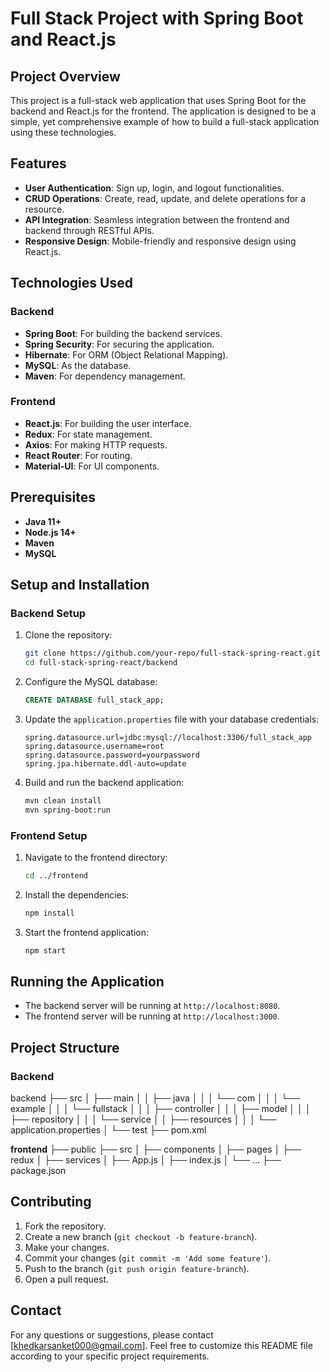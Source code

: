 # Full Stack Project with Spring Boot and React.js

## Project Overview

This project is a full-stack web application that uses Spring Boot for the backend and React.js for the frontend. The application is designed to be a simple, yet comprehensive example of how to build a full-stack application using these technologies.

## Features

- **User Authentication**: Sign up, login, and logout functionalities.
- **CRUD Operations**: Create, read, update, and delete operations for a resource.
- **API Integration**: Seamless integration between the frontend and backend through RESTful APIs.
- **Responsive Design**: Mobile-friendly and responsive design using React.js.

## Technologies Used

### Backend

- **Spring Boot**: For building the backend services.
- **Spring Security**: For securing the application.
- **Hibernate**: For ORM (Object Relational Mapping).
- **MySQL**: As the database.
- **Maven**: For dependency management.

### Frontend

- **React.js**: For building the user interface.
- **Redux**: For state management.
- **Axios**: For making HTTP requests.
- **React Router**: For routing.
- **Material-UI**: For UI components.

## Prerequisites

- **Java 11+**
- **Node.js 14+**
- **Maven**
- **MySQL**

## Setup and Installation

### Backend Setup

1. Clone the repository:
    ```bash
    git clone https://github.com/your-repo/full-stack-spring-react.git
    cd full-stack-spring-react/backend
    ```

2. Configure the MySQL database:
    ```sql
    CREATE DATABASE full_stack_app;
    ```

3. Update the `application.properties` file with your database credentials:
    ```properties
    spring.datasource.url=jdbc:mysql://localhost:3306/full_stack_app
    spring.datasource.username=root
    spring.datasource.password=yourpassword
    spring.jpa.hibernate.ddl-auto=update
    ```

4. Build and run the backend application:
    ```bash
    mvn clean install
    mvn spring-boot:run
    ```

### Frontend Setup

1. Navigate to the frontend directory:
    ```bash
    cd ../frontend
    ```

2. Install the dependencies:
    ```bash
    npm install
    ```

3. Start the frontend application:
    ```bash
    npm start
    ```

## Running the Application

- The backend server will be running at `http://localhost:8080`.
- The frontend server will be running at `http://localhost:3000`.

## Project Structure

### Backend

backend
├── src
│ ├── main
│ │ ├── java
│ │ │ └── com
│ │ │ └── example
│ │ │ └── fullstack
│ │ │ ├── controller
│ │ │ ├── model
│ │ │ ├── repository
│ │ │ └── service
│ │ ├── resources
│ │ │ └── application.properties
│ └── test
├── pom.xml


**frontend**
├── public
├── src
│ ├── components
│ ├── pages
│ ├── redux
│ ├── services
│ ├── App.js
│ ├── index.js
│ └── ...
├── package.json


## Contributing

1. Fork the repository.
2. Create a new branch (`git checkout -b feature-branch`).
3. Make your changes.
4. Commit your changes (`git commit -m 'Add some feature'`).
5. Push to the branch (`git push origin feature-branch`).
6. Open a pull request.


## Contact

For any questions or suggestions, please contact [khedkarsanket000@gmail.com].
Feel free to customize this README file according to your specific project requirements.








